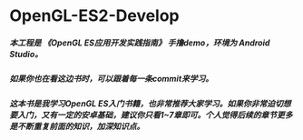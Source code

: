 # OpenGL-ES2-Develop

##### 本工程是 《OpenGL ES应用开发实践指南》 手撸demo，环境为 Android Studio。
##### 如果你也在看这边书时，可以跟着每一条commit来学习。
##### 这本书是我学习OpenGL ES入门书籍，也非常推荐大家学习。如果你非常迫切想要入门，又有一定的安卓基础，建议你只看1~7章即可。个人觉得后续的章节更多是不断重复前面的知识，加深知识点。
